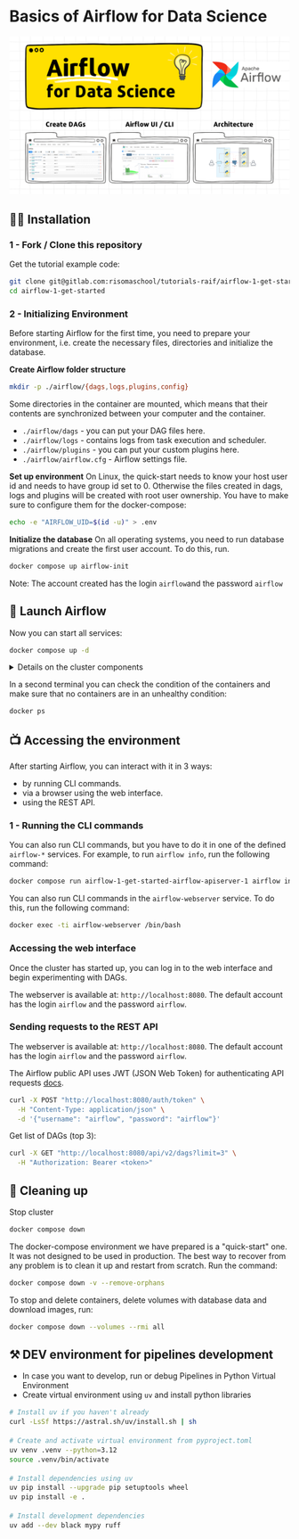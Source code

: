 # Basics of Airflow for Data Science  
![Основы Airflow для Data Science](docs/images/airflow-banner-1.png)

## :woman_technologist: Installation

### 1 - Fork / Clone this repository

Get the tutorial example code:

```bash
git clone git@gitlab.com:risomaschool/tutorials-raif/airflow-1-get-started.git
cd airflow-1-get-started
```

### 2 - Initializing Environment

Before starting Airflow for the first time, you need to prepare your environment, i.e. create the necessary files, directories and initialize the database.

**Create Airflow folder structure**

```bash
mkdir -p ./airflow/{dags,logs,plugins,config}
```

Some directories in the container are mounted, which means that their contents are synchronized between your computer and the container.

- `./airflow/dags` - you can put your DAG files here.
- `./airflow/logs` - contains logs from task execution and scheduler.
- `./airflow/plugins` - you can put your custom plugins here.
- `./airflow/airflow.cfg` - Airflow settings file.


**Set up environment**
On Linux, the quick-start needs to know your host user id and needs to have group id set to 0. Otherwise the files created in dags, logs and plugins will be created with root user ownership. You have to make sure to configure them for the docker-compose:

```bash
echo -e "AIRFLOW_UID=$(id -u)" > .env
```

**Initialize the database**
On all operating systems, you need to run database migrations and create the first user account. To do this, run.

```bash
docker compose up airflow-init
```

Note: The account created has the login `airflow`and the password `airflow`


## :rocket: Launch Airflow

Now you can start all services:

```bash
docker compose up -d
```

<details>
<summary> Details on the cluster components </summary>

- `airflow-webserver` - Airflow UI, available on [http://localhost:8080](http://localhost:8080)
- `airflow-scheduler` - Airflow Scheduler (doesn't hae exposed endpoints)
- `postgres` - Airflow PostgreSQL DataBase, available on [http://localhost:5432](http://localhost:5432)

See [docs](https://airflow.apache.org/docs/apache-airflow/stable/howto/docker-compose/index.html#fetching-docker-compose-yaml) for `docker-compose.yaml` details and instructions.


</details>

In a second terminal you can check the condition of the containers and make sure that no containers are in an unhealthy condition:

```bash
docker ps
```


## :tv: Accessing the environment

After starting Airflow, you can interact with it in 3 ways:

- by running CLI commands.
- via a browser using the web interface.
- using the REST API.


### 1 - Running the CLI commands

You can also run CLI commands, but you have to do it in one of the defined `airflow-*` services. For example, to run `airflow info`, run the following command:

```bash
docker compose run airflow-1-get-started-airflow-apiserver-1 airflow info
```

You can also run CLI commands in the `airflow-webserver` service. To do this, run the following command:

```bash
docker exec -ti airflow-webserver /bin/bash
```

<!-- If you have Linux or Mac OS, you can `airflow.sh` wrapper scripts that will allow you to run commands with a simpler command.

```bash
chmod +x airflow.sh
```

Now you can run commands easier.

```bash
./airflow.sh info  # to run `airflow info` command
```

You can also use `bash` as parameter to enter interactive bash shell in the container or `python`to enter python container.

```bash
./airflow.sh bash
```

```bash
./airflow.sh python
``` -->

### Accessing the web interface

Once the cluster has started up, you can log in to the web interface and begin experimenting with DAGs.

The webserver is available at: `http://localhost:8080`. The default account has the login `airflow` and the password `airflow`.

### Sending requests to the REST API

The webserver is available at: `http://localhost:8080`. The default account has the login `airflow` and the password `airflow`.

The Airflow public API uses JWT (JSON Web Token) for authenticating API requests [docs](https://airflow.apache.org/docs/apache-airflow/stable/security/api.html).

```bash
curl -X POST "http://localhost:8080/auth/token" \
  -H "Content-Type: application/json" \
  -d '{"username": "airflow", "password": "airflow"}'
```

Get list of DAGs (top 3):

```bash
curl -X GET "http://localhost:8080/api/v2/dags?limit=3" \
  -H "Authorization: Bearer <token>"


```

## 🧹 Cleaning up

Stop cluster

```bash
docker compose down
```

The docker-compose environment we have prepared is a "quick-start" one. It was not designed to be used in production. The best way to recover from any problem is to clean it up and restart from scratch. Run the command:
  
```bash
docker compose down -v --remove-orphans
```

To stop and delete containers, delete volumes with database data and download images, run:

```bash
docker compose down --volumes --rmi all
```


## ⚒️ DEV environment for pipelines development

- In case you want to develop, run or debug Pipelines in Python Virtual Environment
- Create virtual environment using `uv` and install python libraries
  
```bash
# Install uv if you haven't already
curl -LsSf https://astral.sh/uv/install.sh | sh

# Create and activate virtual environment from pyproject.toml
uv venv .venv --python=3.12
source .venv/bin/activate

# Install dependencies using uv
uv pip install --upgrade pip setuptools wheel
uv pip install -e .

# Install development dependencies
uv add --dev black mypy ruff
```
